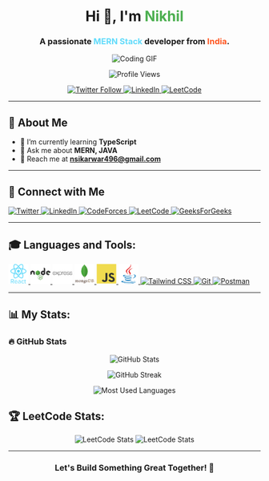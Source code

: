 <h1 align="center">Hi 👋, I'm <span style="color:#4CAF50;">Nikhil</span></h1>
<h3 align="center">A passionate <span style="color:#61DBFB;">MERN Stack</span> developer from <span style="color:#FF5722;">India</span>.</h3>

<p align="center">
  <img src="https://cdn.dribbble.com/users/1162077/screenshots/3848914/programmer.gif" width="400px" alt="Coding GIF">
</p>

<p align="center">
  <img src="https://komarev.com/ghpvc/?username=nikhil31082005&label=Profile%20views&color=0e75b6&style=flat" alt="Profile Views" />
</p>

<p align="center">
  <a href="https://x.com/Nikhil8267" target="_blank">
    <img src="https://img.shields.io/twitter/follow/Nikhil8267?logo=twitter&style=for-the-badge" alt="Twitter Follow" />
  </a>
  <a href="https://www.linkedin.com/in/nikhil3108/" target="_blank">
    <img src="https://img.shields.io/badge/LinkedIn-Connect-blue?style=for-the-badge&logo=linkedin" alt="LinkedIn" />
  </a>
  <a href="https://leetcode.com/u/nsikarwar496/" target="_blank">
    <img src="https://img.shields.io/badge/LeetCode-Profile-orange?style=for-the-badge&logo=leetcode" alt="LeetCode" />
  </a>
</p>

---

## 🚀 About Me
- 🌱 I’m currently learning **TypeScript**
- 💬 Ask me about **MERN, JAVA**
- 📧 Reach me at **nsikarwar496@gmail.com**

---

## 🔗 Connect with Me
<p align="left">
  <a href="https://x.com/Nikhil8267" target="_blank">
    <img src="https://raw.githubusercontent.com/rahuldkjain/github-profile-readme-generator/master/src/images/icons/Social/twitter.svg" alt="Twitter" height="30" width="40" />
  </a>
  <a href="https://www.linkedin.com/in/nikhil3108/" target="_blank">
    <img src="https://raw.githubusercontent.com/rahuldkjain/github-profile-readme-generator/master/src/images/icons/Social/linked-in-alt.svg" alt="LinkedIn" height="30" width="40" />
  </a>
  <a href="https://codeforces.com/profile/nikhil8285" target="_blank">
    <img src="https://raw.githubusercontent.com/rahuldkjain/github-profile-readme-generator/master/src/images/icons/Social/codeforces.svg" alt="CodeForces" height="30" width="40" />
  </a>
  <a href="https://leetcode.com/u/nsikarwar496/" target="_blank">
    <img src="https://raw.githubusercontent.com/rahuldkjain/github-profile-readme-generator/master/src/images/icons/Social/leet-code.svg" alt="LeetCode" height="30" width="40" />
  </a>
  <a href="https://www.geeksforgeeks.org/user/nsikarw77bc/" target="_blank">
    <img src="https://raw.githubusercontent.com/rahuldkjain/github-profile-readme-generator/master/src/images/icons/Social/geeks-for-geeks.svg" alt="GeeksForGeeks" height="30" width="40" />
  </a>
</p>

---

## 🎓 Languages and Tools:
<p align="left">
  <a href="https://reactjs.org/" target="_blank">
    <img src="https://raw.githubusercontent.com/devicons/devicon/master/icons/react/react-original-wordmark.svg" alt="React.js" width="40" height="40"/>
  </a>
  <a href="https://nodejs.org" target="_blank">
    <img src="https://raw.githubusercontent.com/devicons/devicon/master/icons/nodejs/nodejs-original-wordmark.svg" alt="Node.js" width="40" height="40"/>
  </a>
  <a href="https://expressjs.com" target="_blank">
    <img src="https://raw.githubusercontent.com/devicons/devicon/master/icons/express/express-original-wordmark.svg" alt="Express.js" width="40" height="40"/>
  </a>
  <a href="https://www.mongodb.com/" target="_blank">
    <img src="https://raw.githubusercontent.com/devicons/devicon/master/icons/mongodb/mongodb-original-wordmark.svg" alt="MongoDB" width="40" height="40"/>
  </a>
  <a href="https://developer.mozilla.org/en-US/docs/Web/JavaScript" target="_blank">
    <img src="https://raw.githubusercontent.com/devicons/devicon/master/icons/javascript/javascript-original.svg" alt="JavaScript" width="40" height="40"/>
  </a>
  <a href="https://www.java.com" target="_blank">
    <img src="https://raw.githubusercontent.com/devicons/devicon/master/icons/java/java-original.svg" alt="Java" width="40" height="40"/>
  </a>
  <a href="https://tailwindcss.com/" target="_blank">
    <img src="https://www.vectorlogo.zone/logos/tailwindcss/tailwindcss-icon.svg" alt="Tailwind CSS" width="40" height="40"/>
  </a>
  <a href="https://git-scm.com/" target="_blank">
    <img src="https://www.vectorlogo.zone/logos/git-scm/git-scm-icon.svg" alt="Git" width="40" height="40"/>
  </a>
  <a href="https://postman.com" target="_blank">
    <img src="https://www.vectorlogo.zone/logos/getpostman/getpostman-icon.svg" alt="Postman" width="40" height="40"/>
  </a>
</p>

---

## 📊 My Stats:
### **🔥 GitHub Stats**
<p align="center">
  <img src="https://github-readme-stats.vercel.app/api?username=nikhil31082005&show_icons=true&theme=radical" alt="GitHub Stats" />
</p>
<p align="center">
  <img src="https://github-readme-streak-stats.herokuapp.com/?user=nikhil31082005&theme=radical" alt="GitHub Streak" />
</p>
<p align="center">
  <img src="https://github-readme-stats.vercel.app/api/top-langs/?username=nikhil31082005&layout=compact&theme=radical" alt="Most Used Languages" />
</p>

## 🏆 LeetCode Stats:
<p align="center">
  <img src="https://leetcard.jacoblin.cool/nsikarwar496?ext=contest&ext=heatmap" alt="LeetCode Stats" width="400" height="300" />
  <img src="https://leetcard.jacoblin.cool/nsikarwar496?ext=contest" alt="LeetCode Stats" width="400" height="300" />
</p>






---

<h3 align="center">Let's Build Something Great Together! 🚀</h3>
